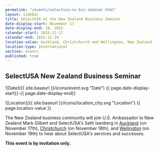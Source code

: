 ```yaml
---
permalink: "/events/selectusa-nz-biz-seminar.html"
layout: sidebar
title: SelectUSA at the New Zealand Business Seminar
date-display-start: November 17
date-display-end: 19, 2015
calendar-start: 2015-11-17
calendar-end: 2015-11-19
location-value: Auckland, Christchurch and Wellington, New Zealand
location-type: International
section: events
published: true
---
```



## SelectUSA New Zealand Business Seminar



![Date]({{ site.baseurl }}/icons/event.svg "Date") {{ page.date-display-start}}-{{ page.date-display-end}}

![Location]({{ site.baseurl }}/icons/location_city.svg "Location") {{ page.location-value }}

The New Zealand business community will join U.S. Ambassador to New Zealand Mark Gilbert and SelectUSA's Seth Isenberg in [Auckland](http://www.amcham.co.nz/event-2065696) (on November 17th), [Christchurch](http://www.amcham.co.nz/event-2065699) (on November 18th), and [Wellington](http://www.amcham.co.nz/event-2065697) (on November 19th) to hear about SelectUSA's services and successes. 

**This event is by invitation only.**
